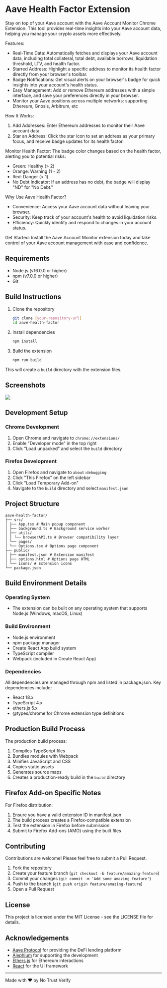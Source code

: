 # Aave Health Factor Extension
Stay on top of your Aave account with the Aave Account Monitor Chrome Extension. This tool provides real-time insights into your Aave account data, helping you manage your crypto assets more effectively.

Features:
* Real-Time Data: Automatically fetches and displays your Aave account data, including total collateral, total debt, available borrows, liquidation threshold, LTV, and health factor.
* Starred Address: Highlight a specific address to monitor its health factor directly from your browser's toolbar.
* Badge Notifications: Get visual alerts on your browser's badge for quick insights into your account's health status.
* Easy Management: Add or remove Ethereum addresses with a simple interface, and save your preferences directly in your browser.
* Monitor your Aave positions across multiple networks: supporting Ethereum, Gnosis, Arbitrum, etc

How It Works:
1. Add Addresses: Enter Ethereum addresses to monitor their Aave account data.
2. Star an Address: Click the star icon to set an address as your primary focus, and receive badge updates for its health factor.

Monitor Health Factor: The badge color changes based on the health factor, alerting you to potential risks:
* Green: Healthy (> 2)
* Orange: Warning (1 - 2)
* Red: Danger (< 1)
* No Debt Indicator: If an address has no debt, the badge will display "ND" for "No Debt."

Why Use Aave Health Factor?
* Convenience: Access your Aave account data without leaving your browser.
* Security: Keep track of your account's health to avoid liquidation risks.
* Efficiency: Quickly identify and respond to changes in your account status.

Get Started:
Install the Aave Account Monitor extension today and take control of your Aave account management with ease and confidence.


## Requirements

- Node.js (v16.0.0 or higher)
- npm (v7.0.0 or higher)
- Git

## Build Instructions

1. Clone the repository
   ```bash
   git clone [your-repository-url]
   cd aave-health-factor
   ```


2. Install dependencies
   ```bash
   npm install
   ```

3. Build the extension
   ```bash
   npm run build
   ```

This will create a `build` directory with the extension files.

## Screenshots

![](https://github.com/user-attachments/assets/3cf5fe5e-81c1-48ce-b58a-8c3b80d56cc2)

## Development Setup

### Chrome Development
1. Open Chrome and navigate to `chrome://extensions/`
2. Enable "Developer mode" in the top right
3. Click "Load unpacked" and select the `build` directory

### Firefox Development
1. Open Firefox and navigate to `about:debugging`
2. Click "This Firefox" on the left sidebar
3. Click "Load Temporary Add-on"
4. Navigate to the `build` directory and select `manifest.json`

## Project Structure

```
aave-health-factor/
├── src/
│ ├── App.tsx # Main popup component
│ ├── background.ts # Background service worker
│ ├── utils/
│ │ └── browserAPI.ts # Browser compatibility layer
│ └── pages/
│ └── Options.tsx # Options page component
├── public/
│ ├── manifest.json # Extension manifest
│ ├── options.html # Options page HTML
│ └── icons/ # Extension icons
└── package.json
```


## Build Environment Details

### Operating System
- The extension can be built on any operating system that supports Node.js (Windows, macOS, Linux)

### Build Environment
- Node.js environment
- npm package manager
- Create React App build system
- TypeScript compiler
- Webpack (included in Create React App)

### Dependencies
All dependencies are managed through npm and listed in package.json. Key dependencies include:
- React 18.x
- TypeScript 4.x
- ethers.js 5.x
- @types/chrome for Chrome extension type definitions

## Production Build Process

The production build process:
1. Compiles TypeScript files
2. Bundles modules with Webpack
3. Minifies JavaScript and CSS
4. Copies static assets
5. Generates source maps
6. Creates a production-ready build in the `build` directory

## Firefox Add-on Specific Notes

For Firefox distribution:
1. Ensure you have a valid extension ID in manifest.json
2. The build process creates a Firefox-compatible extension
3. Test the extension in Firefox before submission
4. Submit to Firefox Add-ons (AMO) using the built files

## Contributing

Contributions are welcome! Please feel free to submit a Pull Request.

1. Fork the repository
2. Create your feature branch (`git checkout -b feature/amazing-feature`)
3. Commit your changes (`git commit -m 'Add some amazing feature'`)
4. Push to the branch (`git push origin feature/amazing-feature`)
5. Open a Pull Request

## License

This project is licensed under the MIT License - see the LICENSE file for details.

## Acknowledgements

- [Aave Protocol](https://aave.com/) for providing the DeFi lending platform
- [Alephium](https://alephium.org/) for supporting the development
- [Ethers.js](https://docs.ethers.io/) for Ethereum interactions
- [React](https://reactjs.org/) for the UI framework

---

Made with ❤️ by No Trust Verify
